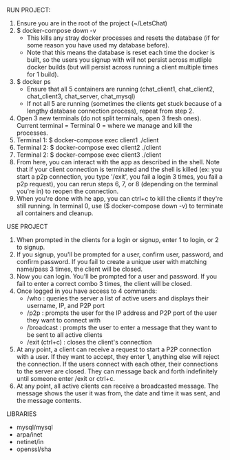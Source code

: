 RUN PROJECT:

1. Ensure you are in the root of the project (~/LetsChat)
2. $ docker-compose down -v
    - This kills any stray docker processes and resets the database (if for some reason
      you have used my database before).
    - Note that this means the database is reset each time the docker is built, so the users
      you signup with will not persist across mutliple docker builds (but will persist across
      running a client multiple times for 1 build).
3. $ docker ps
    - Ensure that all 5 containers are running (chat_client1, chat_client2, chat_client3, chat_server, chat_mysql)
    - If not all 5 are running (sometimes the clients get stuck because of a lengthy database connection process),
      repeat from step 2.
4. Open 3 new terminals (do not split terminals, open 3 fresh ones). Current terminal = Terminal 0 = where we manage
   and kill the processes.
5. Terminal 1: $ docker-compose exec client1 ./client
6. Terminal 2: $ docker-compose exec client2 ./client
7. Terminal 2: $ docker-compose exec client3 ./client
8. From here, you can interact with the app as described in the shell. Note that if your client connection is terminated
   and the shell is killed (ex: you start a p2p connection, you type '/exit', you fail a login 3 times, you fail a p2p request), 
   you can rerun steps 6, 7, or 8 (depending on the terminal you're in) to reopen the connection.
9. When you're done with he app, you can ctrl+c to kill the clients if they're still running. In terminal 0, use
   ($ docker-compose down -v) to terminate all containers and cleanup. 

USE PROJECT

1. When prompted in the clients for a login or signup, enter 1 to login, or 2 to signup.
2. If you signup, you'll be prompted for a user, confirm user, password, and confirm password. If you fail to 
   create a unique user with matching name/pass 3 times, the client will be closed.
3. Now you can login. You'll be prompted for a user and password. If you fail to enter a correct combo 3 times, the client
   will be closed.
4. Once logged in you have access to 4 commands:
    - /who : queries the server a list of active users and displays their username, IP, and P2P port
    - /p2p : prompts the user for the IP address and P2P port of the user they want to connect with
    - /broadcast : prompts the user to enter a message that they want to be sent to all active clients
    - /exit (ctrl+c) : closes the client's connection
5. At any point, a client can receive a request to start a P2P connection with a user. If they want to 
   accept, they enter 1, anything else will reject the connection. If the users connect with each
   other, their connections to the server are closed. They can message back and forth indefinitely 
   until someone enter /exit or ctrl+c.
6. At any point, all active clients can receive a broadcasted message. The message shows the user it was from,
   the date and time it was sent, and the message contents. 

LIBRARIES

- mysql/mysql
- arpa/inet
- netinet/in
- openssl/sha

